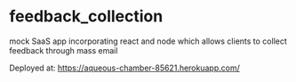 # feedback_collection
mock SaaS app incorporating react and node which allows clients to collect feedback through mass email

Deployed at: https://aqueous-chamber-85621.herokuapp.com/
